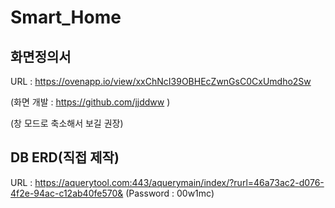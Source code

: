 # Smart_Home
## 화면정의서
URL : https://ovenapp.io/view/xxChNcI39OBHEcZwnGsC0CxUmdho2Sw

(화면 개발 : https://github.com/jjddww )

(창 모드로 축소해서 보길 권장)

## DB ERD(직접 제작)
URL : https://aquerytool.com:443/aquerymain/index/?rurl=46a73ac2-d076-4f2e-94ac-c12ab40fe570&
(Password : 00w1mc)
